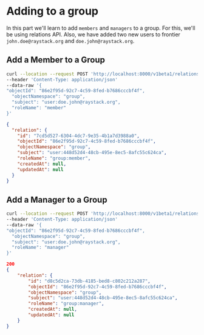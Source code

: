 # Adding to a group

In this part we'll learn to add `members` and `managers` to a group. For this, we'll be using relations API. Also, we have added two new users to frontier `john.doe@raystack.org` and `doe.john@raystack.org`.

## Add a Member to a Group

```sh
curl --location --request POST 'http://localhost:8000/v1beta1/relations'
--header 'Content-Type: application/json'
--data-raw '{
"objectId": "86e2f95d-92c7-4c59-8fed-b7686cccbf4f",
  "objectNamespace": "group",
  "subject": "user:doe.john@raystack.org",
  "roleName": "member"
}'
```

```json
{
  "relation": {
    "id": "7cd5d527-6304-4dc7-9e35-4b1a7d3988a0",
    "objectId": "86e2f95d-92c7-4c59-8fed-b7686cccbf4f",
    "objectNamespace": "group",
    "subject": "user:448d52d4-48cb-495e-8ec5-8afc55c624ca",
    "roleName": "group:member",
    "createdAt": null,
    "updatedAt": null
  }
}
```

## Add a Manager to a Group

```sh
curl --location --request POST 'http://localhost:8000/v1beta1/relations'
--header 'Content-Type: application/json'
--data-raw '{
"objectId": "86e2f95d-92c7-4c59-8fed-b7686cccbf4f",
  "objectNamespace": "group",
  "subject": "user:doe.john@raystack.org",
  "roleName": "manager"
}'
```

```json
200
{
    "relation": {
        "id": "d8c5d2ca-73db-4185-bed8-c802c212a287",
        "objectId": "86e2f95d-92c7-4c59-8fed-b7686cccbf4f",
        "objectNamespace": "group",
        "subject": "user:448d52d4-48cb-495e-8ec5-8afc55c624ca",
        "roleName": "group:manager",
        "createdAt": null,
        "updatedAt": null
    }
}
```
